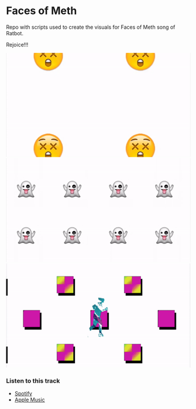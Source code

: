 # Faces of Meth

Repo with scripts used to create the visuals for Faces of Meth song of Ratbot.

Rejoice!!!

![19501-ezgif.com-video-to-gif-converter.gif](docs/19501-ezgif.com-video-to-gif-converter.gif)
![ezgif.com-video-to-gif-converter.gif](docs/ezgif.com-video-to-gif-converter.gif)
![ezgif.com-video-to-gif-converter 2.gif](docs/ezgif.com-video-to-gif-converter2.gif)

### Listen to this track
- [Spotify](https://open.spotify.com/track/3v1jyrNBIFunIJZgcDTWz8?si=c741d13e6bc447b1)
- [Apple Music](https://music.apple.com/us/album/faces-of-meth-pt-2/1475006551?i=1475006555)